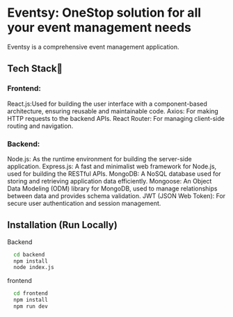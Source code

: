 

# Eventsy: OneStop solution for all your event management needs
Eventsy is a comprehensive event management application.

## Tech Stack🔧

### Frontend:

React.js:Used for building the user interface with a component-based architecture, ensuring reusable and maintainable code.
Axios: For making HTTP requests to the backend APIs.
React Router: For managing client-side routing and navigation.

### Backend:

Node.js: As the runtime environment for building the server-side application.
Express.js: A fast and minimalist web framework for Node.js, used for building the RESTful APIs.
MongoDB: A NoSQL database used for storing and retrieving application data efficiently.
Mongoose: An Object Data Modeling (ODM) library for MongoDB, used to manage relationships between data and provides schema validation.
JWT (JSON Web Token): For secure user authentication and session management.



## Installation (Run Locally)

Backend
```bash
  cd backend
  npm install
  node index.js
```

frontend
```bash
  cd frontend
  npm install
  npm run dev
  ```

  
    
